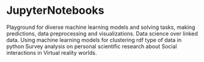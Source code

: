 # JupyterNotebooks
Playground for diverse machine learning models and solving tasks, making predictions, data preprocessing and visualizations.
Data science over linked data. Using machine learning models for clustering rdf type of data in python
Survey analysis on personal scientific research about Social interactions in Virtual reality worlds.
